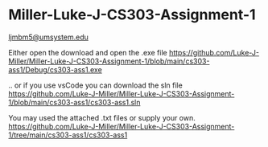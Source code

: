 # Miller-Luke-J-CS303-Assignment-1
ljmbm5@umsystem.edu

Either open the download and open the .exe file https://github.com/Luke-J-Miller/Miller-Luke-J-CS303-Assignment-1/blob/main/cs303-ass1/Debug/cs303-ass1.exe

.. or if you use vsCode you can download the sln file https://github.com/Luke-J-Miller/Miller-Luke-J-CS303-Assignment-1/blob/main/cs303-ass1/cs303-ass1.sln

You may used the attached .txt files or supply your own. https://github.com/Luke-J-Miller/Miller-Luke-J-CS303-Assignment-1/tree/main/cs303-ass1/cs303-ass1


